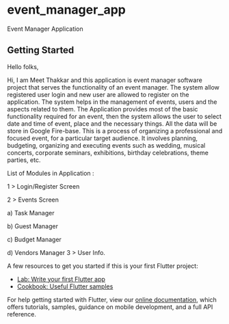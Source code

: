 # event_manager_app

Event Manager Application

## Getting Started
Hello folks,

Hi, I am Meet Thakkar and this application is event manager software project that serves the functionality of an event manager. The system allow registered user login and new user are allowed to register on the application. The system helps in the management of events, users and the aspects related to them. The Application provides most of the basic functionality required for an event, then the system allows the user to select date and time of event, place and the necessary things. All the data will be store in Google Fire-base. This is a process of organizing a professional and focused event, for a particular target audience. It involves planning, budgeting, organizing and executing events such as wedding, musical concerts, corporate seminars, exhibitions, birthday celebrations, theme parties, etc.

List of Modules in Application :

1 > Login/Register Screen

2 > Events Screen

a) Task Manager 

b) Guest Manager

c) Budget Manager

d) Vendors Manager
3 > User Info.

A few resources to get you started if this is your first Flutter project:

- [Lab: Write your first Flutter app](https://flutter.dev/docs/get-started/codelab)
- [Cookbook: Useful Flutter samples](https://flutter.dev/docs/cookbook)

For help getting started with Flutter, view our
[online documentation](https://flutter.dev/docs), which offers tutorials,
samples, guidance on mobile development, and a full API reference.



